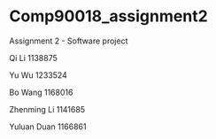 # Comp90018_assignment2
Assignment 2 - Software project

Qi Li 1138875

Yu Wu 1233524

Bo Wang 1168016

Zhenming Li 1141685

Yuluan Duan 1166861